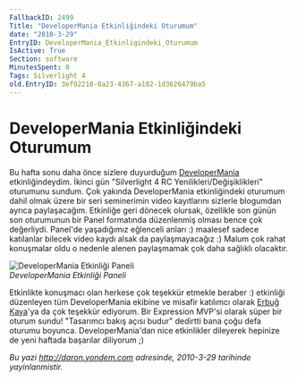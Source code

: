 ```yaml
---
FallbackID: 2499
Title: "DeveloperMania Etkinliğindeki Oturumum"
date: "2010-3-29"
EntryID: DeveloperMania_Etkinligindeki_Oturumum
IsActive: True
Section: software
MinutesSpent: 0
Tags: Silverlight 4
old.EntryID: 3ef92218-0a23-4367-a182-1d3626479ba5
---
```

# DeveloperMania Etkinliğindeki Oturumum
Bu hafta sonu daha önce sizlere duyurduğum
[DeveloperMania](http://www.google.com/url?sa=t&source=web&ct=res&cd=1&ved=0CAYQFjAA&url=http%3A%2F%2Fwww.developermania.net%2F&rct=j&q=developermania&ei=5p6zS8ivAo7WmwPujLyuBA&usg=AFQjCNHsZkFVSpW0_PgI-TbBAXn3NQZWXg)
etkinliğindeydim. İkinci gün "Silverlight 4 RC
Yenilikleri/Değişiklikleri" oturumunu sundum. Çok yakında DeveloperMania
etkinliğindeki oturumum dahil olmak üzere bir seri seminerimin video
kayıtlarını sizlerle blogumdan ayrıca paylaşacağım. Etkinliğe geri
dönecek olursak, özellikle son günün son oturumunun bir Panel formatında
düzenlenmiş olması bence çok değerliydi. Panel'de yaşadığımız eğlenceli
anları :) maalesef sadece katılanlar bilecek video kaydı alsak da
paylaşmayacağız :) Malum çok rahat konuşmalar oldu o nedenle alenen
paylaşmamak çok daha sağlıklı olacaktır.

![DeveloperMania Etkinliği
Paneli](media/DeveloperMania_Etkinligindeki_Oturumum/28032010_1.jpg)\
*DeveloperMania Etkinliği Paneli*

Etkinlikte konuşmacı olan herkese çok teşekkür etmekle beraber :)
etkinliği düzenleyen tüm DeveloperMania ekibine ve misafir katılımcı
olarak [Erbuğ Kaya](http://www.erbugkaya.com/kF5qb5uqjA)'ya da çok
teşekkür ediyorum. Bir Expression MVP'si olarak süper bir oturum sundu!
"Tasarımcı bakış açısı budur" dedirtti bana çoğu defa oturumu boyunca.
DeveloperMania'dan nice etkinlikler dileyerek hepinize de yeni haftada
başarılar diliyorum ;)



*Bu yazi http://daron.yondem.com adresinde, 2010-3-29 tarihinde yayinlanmistir.*
